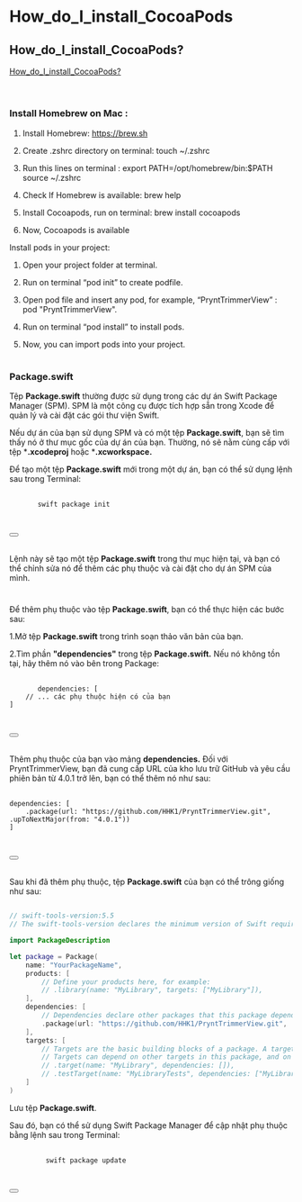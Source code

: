 # How_do_I_install_CocoaPods
## How_do_I_install_CocoaPods?
[How_do_I_install_CocoaPods?](https://stackoverflow.com/questions/20755044/how-do-i-install-cocoapods) <br><br>
#
### Install Homebrew on Mac : 

1. Install Homebrew:      https://brew.sh

2. Create .zshrc directory on terminal:  touch ~/.zshrc

3. Run this lines on terminal :    export PATH=/opt/homebrew/bin:$PATH <br>
         source ~/.zshrc

4. Check If Homebrew is available:  brew help

5. Install Cocoapods, run on terminal:   brew install cocoapods

6. Now, Cocoapods is available

Install pods in your project:

1. Open your project folder at terminal.

2. Run on terminal “pod init” to create podfile.

3. Open pod file and insert any pod, for example, “PryntTrimmerView” : pod "PryntTrimmerView".

4. Run on terminal “pod install” to install pods.

5. Now, you can import pods into your project.

#
### Package.swift
Tệp **Package.swift** thường được sử dụng trong các dự án Swift Package Manager (SPM). SPM là một công cụ được tích hợp sẵn trong Xcode để quản lý và cài đặt các gói thư viện Swift.

Nếu dự án của bạn sử dụng SPM và có một tệp **Package.swift**, bạn sẽ tìm thấy nó ở thư mục gốc của dự án của bạn. Thường, nó sẽ nằm cùng cấp với tệp ***.xcodeproj** hoặc ***.xcworkspace.**

Để tạo một tệp **Package.swift** mới trong một dự án, bạn có thể sử dụng lệnh sau trong Terminal:

<div class="code-snippet">
  <pre>
    <code>
       swift package init      
    </code>
  </pre>
  <button class="copy-button" data-clipboard-target=".code-snippet"></button>
</div> <br>

Lệnh này sẽ tạo một tệp **Package.swift** trong thư mục hiện tại, và bạn có thể chỉnh sửa nó để thêm các phụ thuộc và cài đặt cho dự án SPM của mình.

#
Để thêm phụ thuộc vào tệp **Package.swift**, bạn có thể thực hiện các bước sau:

1.Mở tệp **Package.swift** trong trình soạn thảo văn bản của bạn.

2.Tìm phần **"dependencies"** trong tệp **Package.swift.** Nếu nó không tồn tại, hãy thêm nó vào bên trong Package:
<div class="code-snippet">
  <pre>
    <code>
       dependencies: [
    // ... các phụ thuộc hiện có của bạn
]      
    </code>
  </pre>
  <button class="copy-button" data-clipboard-target=".code-snippet"></button>
</div> <br>


Thêm phụ thuộc của bạn vào mảng **dependencies.** Đối với PryntTrimmerView, bạn đã cung cấp URL của kho lưu trữ GitHub và yêu cầu phiên bản từ 4.0.1 trở lên, bạn có thể thêm nó như sau:
<div class="code-snippet">
  <pre>
    <code>
dependencies: [
    .package(url: "https://github.com/HHK1/PryntTrimmerView.git", .upToNextMajor(from: "4.0.1"))
]
    </code>
  </pre>
  <button class="copy-button" data-clipboard-target=".code-snippet"></button>
</div> <br>

Sau khi đã thêm phụ thuộc, tệp **Package.swift** của bạn có thể trông giống như sau:

```swift

// swift-tools-version:5.5
// The swift-tools-version declares the minimum version of Swift required to build this package.

import PackageDescription

let package = Package(
    name: "YourPackageName",
    products: [
        // Define your products here, for example:
        // .library(name: "MyLibrary", targets: ["MyLibrary"]),
    ],
    dependencies: [
        // Dependencies declare other packages that this package depends on.
        .package(url: "https://github.com/HHK1/PryntTrimmerView.git", .upToNextMajor(from: "4.0.1"))
    ],
    targets: [
        // Targets are the basic building blocks of a package. A target can define a module or a test suite.
        // Targets can depend on other targets in this package, and on products in packages which this package depends on.
        // .target(name: "MyLibrary", dependencies: []),
        // .testTarget(name: "MyLibraryTests", dependencies: ["MyLibrary"]),
    ]
)

```

Lưu tệp **Package.swift**.

Sau đó, bạn có thể sử dụng Swift Package Manager để cập nhật phụ thuộc bằng lệnh sau trong Terminal:
<div class="code-snippet">
  <pre>
    <code>
         swift package update
    </code>
  </pre>
  <button class="copy-button" data-clipboard-target=".code-snippet"></button>
</div> <br>





